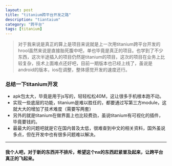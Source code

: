 ```yaml
---
layout: post
title: "titanium跨平台开发之路"
description: "tiantaium"
category: "跨平台"
tags: [titanium]
---
```


> 对于我来说是真正的算上是项目来说就是上一次用titanium跨平台开发的hrool虽然来说是直接胎死腹中吧，单也毕竟是真正的项目。也学到了不少东西，这次半途插入的项目仍然是titanium的项目，这次的项目在业务上比较复杂，技术上面难点还好吧，目前一期版本也已经上线了，虽说是android的版本，ios在调整，整体感觉开发的速度还行。

### 总结一下titanium开发
+ apk包太大，毕竟是用于js写的，轻轻松松40M，这让很多手机根本跑不动。
+ 实现一些底层的功能，titanium是难以胜任的，都要通过写第三方module，这就大大的增加了技术难度（需要写两套）
+ 另外的就是titanium在做界面上也比较费劲，虽说titanium有可视化的插件，毕竟要钱的。
+ 最最大的问题吧就是它在国内普及太低，很难查到中文的相关资料，国外虽说多点，但在开发中也有很多问题难以解决。

---
#### 我个人吧，对于新的东西并不排斥，希望这个nx的东西赶紧普及起来，让跨平台真正的飞起来。